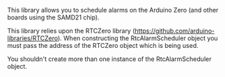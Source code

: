 This library allows you to schedule alarms on the Arduino Zero (and other boards using the SAMD21 chip).

This library relies upon the RTCZero library (https://github.com/arduino-libraries/RTCZero). When constructing the RtcAlarmScheduler object you must pass the address of the RTCZero object which is being used.

You shouldn't create more than one instance of the RtcAlarmScheduler object.

